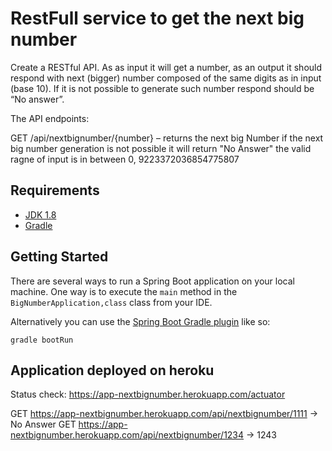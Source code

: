 # RestFull service to get the next big number

Create a RESTful API.
As as input it will get a number, as an output it should respond with next (bigger) number
composed of the same digits as in input (base 10). If it is not possible to generate such number
respond should be “No answer”.

The API endpoints:

GET /api/nextbignumber/{number} – returns the next big Number if the next big number generation is not possible it will return "No Answer"
the valid ragne of input is in between 0, 9223372036854775807
## Requirements

- [JDK 1.8](http://www.oracle.com/technetwork/java/javase/downloads/jdk8-downloads-2133151.html)
- [Gradle](https://gradle.org/)

## Getting Started

There are several ways to run a Spring Boot application on your local machine. One way is to execute the `main` method in the `BigNumberApplication,class` class from your IDE.

Alternatively you can use the [Spring Boot Gradle plugin](https://docs.spring.io/spring-boot/docs/current/gradle-plugin/reference/html/) like so:

```shell
gradle bootRun
```
## Application deployed on heroku

Status check: https://app-nextbignumber.herokuapp.com/actuator

GET https://app-nextbignumber.herokuapp.com/api/nextbignumber/1111 -> No Answer
GET https://app-nextbignumber.herokuapp.com/api/nextbignumber/1234 -> 1243
